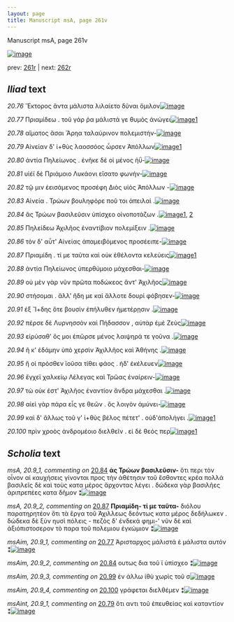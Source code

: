 ```yaml
---
layout: page
title: Manuscript msA, page 261v
---
```


Manuscript msA, page 261v

[![image](http://www.homermultitext.org/iipsrv?OBJ=IIP,1.0&FIF=/project/homer/pyramidal/deepzoom/hmt/vaimg/2017a/VA261VN_0763.tif&WID=100&CVT=JPEG)](http://www.homermultitext.org/ict2/?urn=urn:cite2:hmt:vaimg.2017a:VA261VN_0763)

prev:  [261r](../261r/) | next:  [262r](../262r/)

## *Iliad* text

*20.76* <a id="20.76"/> Ἕκτορος ἄντα μάλιστα λιλαίετο δῦναι ὅμιλον[![image](http://www.homermultitext.org/iipsrv?OBJ=IIP,1.0&FIF=/project/homer/pyramidal/deepzoom/hmt/vaimg/2017a/VA261VN_0763.tif&RGN=0.4803,0.2159,0.3626,0.02642&WID=1000&CVT=JPEG)](http://www.homermultitext.org/ict2/?urn=urn:cite2:hmt:vaimg.2017a:VA261VN_0763@0.4803,0.2159,0.3626,0.02642)

*20.77* <a id="20.77"/> Πριαμίδεω . τοῦ γάρ ῥα μάλιστά γε θυμὸς ἀνώγει[![image](http://www.homermultitext.org/iipsrv?OBJ=IIP,1.0&FIF=/project/homer/pyramidal/deepzoom/hmt/vaimg/2017a/VA261VN_0763.tif&RGN=0.4827,0.2414,0.3856,0.02642&WID=1000&CVT=JPEG)](http://www.homermultitext.org/ict2/?urn=urn:cite2:hmt:vaimg.2017a:VA261VN_0763@0.4827,0.2414,0.3856,0.02642)[1](#msAim_20.9_1)

*20.78* <a id="20.78"/> αἵματος ᾶσαι Ἄρηα ταλαύρινον πολεμιστήν-[![image](http://www.homermultitext.org/iipsrv?OBJ=IIP,1.0&FIF=/project/homer/pyramidal/deepzoom/hmt/vaimg/2017a/VA261VN_0763.tif&RGN=0.4834,0.2610,0.3749,0.02642&WID=1000&CVT=JPEG)](http://www.homermultitext.org/ict2/?urn=urn:cite2:hmt:vaimg.2017a:VA261VN_0763@0.4834,0.2610,0.3749,0.02642)

*20.79* <a id="20.79"/> Αἰνείαν δ' ἰ+θὺς λαοσσόος ὦρσεν Ἀπόλλων[![image](http://www.homermultitext.org/iipsrv?OBJ=IIP,1.0&FIF=/project/homer/pyramidal/deepzoom/hmt/vaimg/2017a/VA261VN_0763.tif&RGN=0.4849,0.2812,0.3487,0.02241&WID=1000&CVT=JPEG)](http://www.homermultitext.org/ict2/?urn=urn:cite2:hmt:vaimg.2017a:VA261VN_0763@0.4849,0.2812,0.3487,0.02241)[1](#msAint_20.9_1)

*20.80* <a id="20.80"/> ἀντία Πηλείωνος . ἐνῆκε δέ οἱ μένος ἠΰ-[![image](http://www.homermultitext.org/iipsrv?OBJ=IIP,1.0&FIF=/project/homer/pyramidal/deepzoom/hmt/vaimg/2017a/VA261VN_0763.tif&RGN=0.4827,0.2956,0.3510,0.02752&WID=1000&CVT=JPEG)](http://www.homermultitext.org/ict2/?urn=urn:cite2:hmt:vaimg.2017a:VA261VN_0763@0.4827,0.2956,0.3510,0.02752)

*20.81* <a id="20.81"/> υἱέϊ δὲ Πριάμοιο Λυκάονι εἴσατο φωνήν-[![image](http://www.homermultitext.org/iipsrv?OBJ=IIP,1.0&FIF=/project/homer/pyramidal/deepzoom/hmt/vaimg/2017a/VA261VN_0763.tif&RGN=0.4866,0.3141,0.3510,0.02752&WID=1000&CVT=JPEG)](http://www.homermultitext.org/ict2/?urn=urn:cite2:hmt:vaimg.2017a:VA261VN_0763@0.4866,0.3141,0.3510,0.02752)

*20.82* <a id="20.82"/> τῷ μιν ἐεισάμενος προσέφη Διὸς υἱὸς Ἀπόλλων -[![image](http://www.homermultitext.org/iipsrv?OBJ=IIP,1.0&FIF=/project/homer/pyramidal/deepzoom/hmt/vaimg/2017a/VA261VN_0763.tif&RGN=0.4842,0.3325,0.4033,0.02752&WID=1000&CVT=JPEG)](http://www.homermultitext.org/ict2/?urn=urn:cite2:hmt:vaimg.2017a:VA261VN_0763@0.4842,0.3325,0.4033,0.02752)

*20.83* <a id="20.83"/> Αἰνεία . Τρώων βουληφόρε ποῦ τοι ἀπειλαὶ .[![image](http://www.homermultitext.org/iipsrv?OBJ=IIP,1.0&FIF=/project/homer/pyramidal/deepzoom/hmt/vaimg/2017a/VA261VN_0763.tif&RGN=0.4873,0.3533,0.3633,0.02407&WID=1000&CVT=JPEG)](http://www.homermultitext.org/ict2/?urn=urn:cite2:hmt:vaimg.2017a:VA261VN_0763@0.4873,0.3533,0.3633,0.02407)

*20.84* <a id="20.84"/> ἃς Τρώων βασιλεῦσιν ὑπίσχεο οἰνοποτάζων .[![image](http://www.homermultitext.org/iipsrv?OBJ=IIP,1.0&FIF=/project/homer/pyramidal/deepzoom/hmt/vaimg/2017a/VA261VN_0763.tif&RGN=0.4880,0.3718,0.3919,0.02863&WID=1000&CVT=JPEG)](http://www.homermultitext.org/ict2/?urn=urn:cite2:hmt:vaimg.2017a:VA261VN_0763@0.4880,0.3718,0.3919,0.02863)[1](#msA_20.9_1), [2](#msAim_20.9_2)

*20.85* <a id="20.85"/> Πηλείδεω Ἀχιλῆος ἐναντίβιον πολεμίξειν .[![image](http://www.homermultitext.org/iipsrv?OBJ=IIP,1.0&FIF=/project/homer/pyramidal/deepzoom/hmt/vaimg/2017a/VA261VN_0763.tif&RGN=0.4873,0.3954,0.3919,0.02296&WID=1000&CVT=JPEG)](http://www.homermultitext.org/ict2/?urn=urn:cite2:hmt:vaimg.2017a:VA261VN_0763@0.4873,0.3954,0.3919,0.02296)

*20.86* <a id="20.86"/> τὸν δ' αὖτ' Αἰνείας ἀπαμειβόμενος προσέειπε-[![image](http://www.homermultitext.org/iipsrv?OBJ=IIP,1.0&FIF=/project/homer/pyramidal/deepzoom/hmt/vaimg/2017a/VA261VN_0763.tif&RGN=0.4919,0.4138,0.3919,0.02296&WID=1000&CVT=JPEG)](http://www.homermultitext.org/ict2/?urn=urn:cite2:hmt:vaimg.2017a:VA261VN_0763@0.4919,0.4138,0.3919,0.02296)

*20.87* <a id="20.87"/> Πριαμίδη . τί με ταῦτα καὶ οὐκ ἐθέλοντα κελεύεις[![image](http://www.homermultitext.org/iipsrv?OBJ=IIP,1.0&FIF=/project/homer/pyramidal/deepzoom/hmt/vaimg/2017a/VA261VN_0763.tif&RGN=0.4829,0.4314,0.4171,0.02172&WID=1000&CVT=JPEG)](http://www.homermultitext.org/ict2/?urn=urn:cite2:hmt:vaimg.2017a:VA261VN_0763@0.4829,0.4314,0.4171,0.02172)[1](#msA_20.9_2)

*20.88* <a id="20.88"/> ἀντία Πηλείωνος ὑπερθύμοιο μάχεσθαι-[![image](http://www.homermultitext.org/iipsrv?OBJ=IIP,1.0&FIF=/project/homer/pyramidal/deepzoom/hmt/vaimg/2017a/VA261VN_0763.tif&RGN=0.4840,0.4531,0.3543,0.02172&WID=1000&CVT=JPEG)](http://www.homermultitext.org/ict2/?urn=urn:cite2:hmt:vaimg.2017a:VA261VN_0763@0.4840,0.4531,0.3543,0.02172)

*20.89* <a id="20.89"/> οὐ μὲν γὰρ νῦν πρῶτα ποδώκεος ἄντ' Ἀχιλῆος[![image](http://www.homermultitext.org/iipsrv?OBJ=IIP,1.0&FIF=/project/homer/pyramidal/deepzoom/hmt/vaimg/2017a/VA261VN_0763.tif&RGN=0.4893,0.4696,0.3994,0.02172&WID=1000&CVT=JPEG)](http://www.homermultitext.org/ict2/?urn=urn:cite2:hmt:vaimg.2017a:VA261VN_0763@0.4893,0.4696,0.3994,0.02172)

*20.90* <a id="20.90"/> στήσομαι . ἄλλ' ἤδη με καὶ ἄλλοτε δουρὶ φόβησεν-[![image](http://www.homermultitext.org/iipsrv?OBJ=IIP,1.0&FIF=/project/homer/pyramidal/deepzoom/hmt/vaimg/2017a/VA261VN_0763.tif&RGN=0.4871,0.4853,0.3994,0.02172&WID=1000&CVT=JPEG)](http://www.homermultitext.org/ict2/?urn=urn:cite2:hmt:vaimg.2017a:VA261VN_0763@0.4871,0.4853,0.3994,0.02172)

*20.91* <a id="20.91"/> ἐξ Ἴ+δης ὅτε βουσὶν ἐπήλυθεν ἡμετέρῃσιν .[![image](http://www.homermultitext.org/iipsrv?OBJ=IIP,1.0&FIF=/project/homer/pyramidal/deepzoom/hmt/vaimg/2017a/VA261VN_0763.tif&RGN=0.4788,0.5022,0.3530,0.03140&WID=1000&CVT=JPEG)](http://www.homermultitext.org/ict2/?urn=urn:cite2:hmt:vaimg.2017a:VA261VN_0763@0.4788,0.5022,0.3530,0.03140)

*20.92* <a id="20.92"/> πέρσε δὲ Λυρνησσὸν καὶ Πήδασσον , αὐτὰρ ἐμὲ Ζεὺς[![image](http://www.homermultitext.org/iipsrv?OBJ=IIP,1.0&FIF=/project/homer/pyramidal/deepzoom/hmt/vaimg/2017a/VA261VN_0763.tif&RGN=0.4807,0.5206,0.4283,0.02946&WID=1000&CVT=JPEG)](http://www.homermultitext.org/ict2/?urn=urn:cite2:hmt:vaimg.2017a:VA261VN_0763@0.4807,0.5206,0.4283,0.02946)

*20.93* <a id="20.93"/> εἰρύσαθ' ὅς μοι ἐπῶρσε μένος λαιψηρά τε γοῦνα .[![image](http://www.homermultitext.org/iipsrv?OBJ=IIP,1.0&FIF=/project/homer/pyramidal/deepzoom/hmt/vaimg/2017a/VA261VN_0763.tif&RGN=0.4858,0.5405,0.4283,0.02656&WID=1000&CVT=JPEG)](http://www.homermultitext.org/ict2/?urn=urn:cite2:hmt:vaimg.2017a:VA261VN_0763@0.4858,0.5405,0.4283,0.02656)

*20.94* <a id="20.94"/> ῆ κ' ἐδάμην ὑπὸ χερσὶν Ἀχιλλῆος καὶ Ἀθήνης .[![image](http://www.homermultitext.org/iipsrv?OBJ=IIP,1.0&FIF=/project/homer/pyramidal/deepzoom/hmt/vaimg/2017a/VA261VN_0763.tif&RGN=0.4799,0.5611,0.4162,0.02337&WID=1000&CVT=JPEG)](http://www.homermultitext.org/ict2/?urn=urn:cite2:hmt:vaimg.2017a:VA261VN_0763@0.4799,0.5611,0.4162,0.02337)

*20.95* <a id="20.95"/> ἥ οἱ πρόσθεν ϊοῦσα τίθει φάος . ἠδ' ἐκέλευεν[![image](http://www.homermultitext.org/iipsrv?OBJ=IIP,1.0&FIF=/project/homer/pyramidal/deepzoom/hmt/vaimg/2017a/VA261VN_0763.tif&RGN=0.4838,0.5808,0.3941,0.02337&WID=1000&CVT=JPEG)](http://www.homermultitext.org/ict2/?urn=urn:cite2:hmt:vaimg.2017a:VA261VN_0763@0.4838,0.5808,0.3941,0.02337)

*20.96* <a id="20.96"/> ἔγχεϊ χαλκείῳ Λέλεγας καὶ Τρῶας ἐναίρειν-[![image](http://www.homermultitext.org/iipsrv?OBJ=IIP,1.0&FIF=/project/homer/pyramidal/deepzoom/hmt/vaimg/2017a/VA261VN_0763.tif&RGN=0.4770,0.6011,0.4162,0.02780&WID=1000&CVT=JPEG)](http://www.homermultitext.org/ict2/?urn=urn:cite2:hmt:vaimg.2017a:VA261VN_0763@0.4770,0.6011,0.4162,0.02780)

*20.97* <a id="20.97"/> τὼ οὐκ ἐστ' Ἀχιλῆος ἐναντίον ἄνδρα μάχεσθαι .[![image](http://www.homermultitext.org/iipsrv?OBJ=IIP,1.0&FIF=/project/homer/pyramidal/deepzoom/hmt/vaimg/2017a/VA261VN_0763.tif&RGN=0.4759,0.6220,0.3976,0.02434&WID=1000&CVT=JPEG)](http://www.homermultitext.org/ict2/?urn=urn:cite2:hmt:vaimg.2017a:VA261VN_0763@0.4759,0.6220,0.3976,0.02434)

*20.98* <a id="20.98"/> αἰεὶ γὰρ πάρα εἷς γε θεῶν . ὃς λοιγὸν ἀμύνει-[![image](http://www.homermultitext.org/iipsrv?OBJ=IIP,1.0&FIF=/project/homer/pyramidal/deepzoom/hmt/vaimg/2017a/VA261VN_0763.tif&RGN=0.4775,0.6411,0.3976,0.02434&WID=1000&CVT=JPEG)](http://www.homermultitext.org/ict2/?urn=urn:cite2:hmt:vaimg.2017a:VA261VN_0763@0.4775,0.6411,0.3976,0.02434)

*20.99* <a id="20.99"/> καὶ δ' ἄλλως τοῦ γ' ἰ+θὺς βέλος πέτετ' . οὐδ'ἀπολήγει .[![image](http://www.homermultitext.org/iipsrv?OBJ=IIP,1.0&FIF=/project/homer/pyramidal/deepzoom/hmt/vaimg/2017a/VA261VN_0763.tif&RGN=0.4832,0.6580,0.4173,0.02476&WID=1000&CVT=JPEG)](http://www.homermultitext.org/ict2/?urn=urn:cite2:hmt:vaimg.2017a:VA261VN_0763@0.4832,0.6580,0.4173,0.02476)[1](#msAim_20.9_3)

*20.100* <a id="20.100"/> πρὶν χροὸς ἀνδρομέοιο διελθεῖν . εἰ δὲ θεός περ[![image](http://www.homermultitext.org/iipsrv?OBJ=IIP,1.0&FIF=/project/homer/pyramidal/deepzoom/hmt/vaimg/2017a/VA261VN_0763.tif&RGN=0.4845,0.6775,0.4022,0.02476&WID=1000&CVT=JPEG)](http://www.homermultitext.org/ict2/?urn=urn:cite2:hmt:vaimg.2017a:VA261VN_0763@0.4845,0.6775,0.4022,0.02476)[1](#msAim_20.9_4)

## *Scholia* text

*msA, 20.9_1, commenting on* [20.84](#20.84)  <a id="msA_20.9_1"/> **ἁς Τρώων βασιλεῦσιν-** ὅτι περι τὸν οἶνον αἱ καυχήσεις γίνονται προς τὴν ἀθέτησιν τοῦ ἔσθοντες κρέα πολλά βασιλεῖς δὲ καὶ τοὺς κατα μέρος ἄρχοντας λέγει . δώδεκα γὰρ βασιλῆες ἀριπρεπέες κατα δῆμον ⁑[![image](http://www.homermultitext.org/iipsrv?OBJ=IIP,1.0&FIF=/project/homer/pyramidal/deepzoom/hmt/vaimg/2017a/VA261VN_0763.tif&RGN=0.2327,0.3822,0.2082,0.08243&WID=1000&CVT=JPEG)](http://www.homermultitext.org/ict2/?urn=urn:cite2:hmt:vaimg.2017a:VA261VN_0763@0.2327,0.3822,0.2082,0.08243)

*msA, 20.9_2, commenting on* [20.87](#20.87)  <a id="msA_20.9_2"/> **Πριαμίδη- τί με ταῦτα-** διόλου παρατηρητέον ὅτι τὰ ἔργα τοῦ Ἀχιλλεως δεόντως κατα μέρος δεδήλωκεν . δώδεκα δὲ ξὺν ηυσὶ πόλεις - πεζὸς δ' ἐνδεκά φημι-' νῦν δὲ καὶ ἀξιόπιστοσερον τὸ παρα τοῦ πολεμιου ἐγκώμιον ⁑[![image](http://www.homermultitext.org/iipsrv?OBJ=IIP,1.0&FIF=/project/homer/pyramidal/deepzoom/hmt/vaimg/2017a/VA261VN_0763.tif&RGN=0.2406,0.4635,0.2082,0.08243&WID=1000&CVT=JPEG)](http://www.homermultitext.org/ict2/?urn=urn:cite2:hmt:vaimg.2017a:VA261VN_0763@0.2406,0.4635,0.2082,0.08243)

*msAim, 20.9_1, commenting on* [20.77](#20.77)  <a id="msAim_20.9_1"/> Ἀρισταρχος μάλιστά ἑ μάλιστα αυτόν ⁑[![image](http://www.homermultitext.org/iipsrv?OBJ=IIP,1.0&FIF=/project/homer/pyramidal/deepzoom/hmt/vaimg/2017a/VA261VN_0763.tif&RGN=0.4355,0.2456,0.05103,0.02960&WID=1000&CVT=JPEG)](http://www.homermultitext.org/ict2/?urn=urn:cite2:hmt:vaimg.2017a:VA261VN_0763@0.4355,0.2456,0.05103,0.02960)

*msAim, 20.9_2, commenting on* [20.84](#20.84)  <a id="msAim_20.9_2"/> ουτως δια τοῦ ϊ ὑπίσχεο ⁑[![image](http://www.homermultitext.org/iipsrv?OBJ=IIP,1.0&FIF=/project/homer/pyramidal/deepzoom/hmt/vaimg/2017a/VA261VN_0763.tif&RGN=0.4333,0.3801,0.05011,0.03499&WID=1000&CVT=JPEG)](http://www.homermultitext.org/ict2/?urn=urn:cite2:hmt:vaimg.2017a:VA261VN_0763@0.4333,0.3801,0.05011,0.03499)

*msAim, 20.9_3, commenting on* [20.99](#20.99)  <a id="msAim_20.9_3"/> ἐν άλλω ἰθὺ χωρὶς τοῦ σ[![image](http://www.homermultitext.org/iipsrv?OBJ=IIP,1.0&FIF=/project/homer/pyramidal/deepzoom/hmt/vaimg/2017a/VA261VN_0763.tif&RGN=0.4210,0.6686,0.06356,0.02324&WID=1000&CVT=JPEG)](http://www.homermultitext.org/ict2/?urn=urn:cite2:hmt:vaimg.2017a:VA261VN_0763@0.4210,0.6686,0.06356,0.02324)

*msAim, 20.9_4, commenting on* [20.100](#20.100)  <a id="msAim_20.9_4"/> γράφεται διελθέμεν ⁑[![image](http://www.homermultitext.org/iipsrv?OBJ=IIP,1.0&FIF=/project/homer/pyramidal/deepzoom/hmt/vaimg/2017a/VA261VN_0763.tif&RGN=0.4217,0.6909,0.06356,0.01355&WID=1000&CVT=JPEG)](http://www.homermultitext.org/ict2/?urn=urn:cite2:hmt:vaimg.2017a:VA261VN_0763@0.4217,0.6909,0.06356,0.01355)

*msAint, 20.9_1, commenting on* [20.79](#20.79)  <a id="msAint_20.9_1"/> ὅτι αντι τοῦ ἐπευθείας καὶ καταντίον ⁑[![image](http://www.homermultitext.org/iipsrv?OBJ=IIP,1.0&FIF=/project/homer/pyramidal/deepzoom/hmt/vaimg/2017a/VA261VN_0763.tif&RGN=0.8276,0.2766,0.09433,0.03416&WID=1000&CVT=JPEG)](http://www.homermultitext.org/ict2/?urn=urn:cite2:hmt:vaimg.2017a:VA261VN_0763@0.8276,0.2766,0.09433,0.03416)